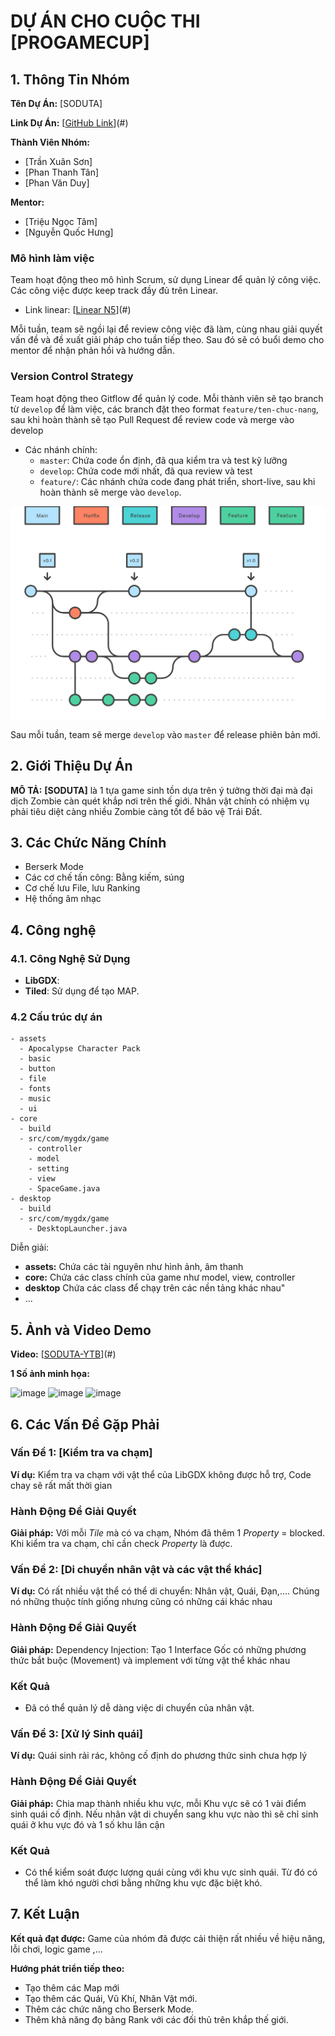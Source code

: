 # DỰ ÁN CHO CUỘC THI [PROGAMECUP]
## 1. Thông Tin Nhóm

**Tên Dự Án:** [SODUTA]

**Link Dự Án:** [[GitHub Link](https://github.com/Yamaaaaaaaa/Group5_BTCK_PGC-Endless_Way.git)](#)

**Thành Viên Nhóm:**
- [Trần Xuân Sơn]
- [Phan Thanh Tân]
- [Phan Văn Duy]

**Mentor:**
- [Triệu Ngọc Tâm]
- [Nguyễn Quốc Hưng]


### Mô hình làm việc

Team hoạt động theo mô hình Scrum, sử dụng Linear để quản lý công việc. Các công việc được keep track đầy đủ trên Linear.
- Link linear: [[Linear N5](https://linear.app/pgjbdtproptit-part2/team/SDT/projects/active?fbclid=IwAR1ESP9KFQGMWj93qBpzXabN2zeH_5-VbZpe1nH1J-7E2O_D11sDfYcCkHY)](#)

Mỗi tuần, team sẽ ngồi lại để review công việc đã làm, cùng nhau giải quyết vấn đề và đề xuất giải pháp cho tuần tiếp theo. Sau đó sẽ có buổi demo cho mentor để nhận phản hồi và hướng dẫn.

### Version Control Strategy


Team hoạt động theo Gitflow để quản lý code. Mỗi thành viên sẽ tạo branch từ `develop` để làm việc, các branch đặt theo format `feature/ten-chuc-nang`, sau khi hoàn thành sẽ tạo Pull Request để review code và merge vào develop
- Các nhánh chính:
  - `master`: Chứa code ổn định, đã qua kiểm tra và test kỹ lưỡng
  - `develop`: Chứa code mới nhất, đã qua review và test
  - `feature/`: Các nhánh chứa code đang phát triển, short-live, sau khi hoàn thành sẽ merge vào `develop`. 

![alt text](image.png)

Sau mỗi tuần, team sẽ merge `develop` vào `master` để release phiên bản mới.



## 2. Giới Thiệu Dự Án

**MÔ TẢ:** **[SODUTA]** là 1 tựa game sinh tồn dựa trên ý tưởng thời đại mà đại dịch Zombie càn quét khắp nơi trên thế giới. Nhân vật chính có nhiệm vụ phải tiêu diệt càng nhiều Zombie càng tốt để bảo vệ Trái Đất.


## 3. Các Chức Năng Chính

- Berserk Mode
- Các cơ chế tấn công: Bằng kiếm, súng
- Cơ chế lưu File, lưu Ranking
- Hệ thống âm nhạc

## 4. Công nghệ

### 4.1. Công Nghệ Sử Dụng
- **LibGDX**: 
- **Tiled**: Sử dụng để tạo MAP. 

### 4.2 Cấu trúc dự án

```
- assets 
  - Apocalypse Character Pack
  - basic
  - button
  - file
  - fonts
  - music
  - ui
- core
  - build
  - src/com/mygdx/game
    - controller
    - model
    - setting
    - view
    - SpaceGame.java
- desktop
  - build
  - src/com/mygdx/game
    - DesktopLauncher.java
```

Diễn giải:
- **assets:** Chứa các tài nguyên như hình ảnh, âm thanh
- **core:** Chứa các class chính của game như model, view, controller
- **desktop** Chứa các class để chạy trên các nền tảng khác nhau"
- ...
## 5. Ảnh và Video Demo

**Video:** [[SODUTA-YTB](https://youtu.be/j1kQNntlTBg)](#)

**1 Số ảnh minh họa:**

![image](https://github.com/Yamaaaaaaaa/SODUTA/assets/110320455/f0aec631-c77a-4047-9f51-6f3071a824dd)
![image](https://github.com/Yamaaaaaaaa/SODUTA/assets/110320455/ef0b74b4-3c97-4731-8b1c-7e22b4bb57b3)
![image](https://github.com/Yamaaaaaaaa/SODUTA/assets/110320455/b12c076e-c345-4af1-a08c-add14ac856ec)






## 6. Các Vấn Đề Gặp Phải

### Vấn Đề 1: [Kiểm tra va chạm]
**Ví dụ:** Kiểm tra va chạm với vật thể của LibGDX không được hỗ trợ, Code chay sẽ rất mất thời gian

### Hành Động Để Giải Quyết

**Giải pháp:** Với mỗi *Tile* mà có va chạm, Nhóm đã thêm 1 *Property* = blocked. Khi kiểm tra va chạm, chỉ cần check *Property* là được.


### Vấn Đề 2: [Di chuyển nhân vật và các vật thể khác]
**Ví dụ:** Có rất nhiều vật thể có thể di chuyển: Nhân vật, Quái, Đạn,.... Chúng nó những thuộc tính giống nhưng cũng có những cái khác nhau


### Hành Động Để Giải Quyết

**Giải pháp:** Dependency Injection: Tạo 1 Interface Gốc có những phương thức bắt buộc (Movement) và implement với từng vật thể khác nhau

### Kết Quả

- Đã có thể quản lý dễ dàng việc di chuyển của nhân vật.

### Vấn Đề 3: [Xử lý Sinh quái]
**Ví dụ:** Quái sinh rải rác, không cố định do phương thức sinh chưa hợp lý


### Hành Động Để Giải Quyết

**Giải pháp:** Chia map thành nhiều khu vực, mỗi Khu vực sẽ có 1 vài điểm sinh quái cố định. Nếu nhân vật di chuyển sang khu vực nào thì sẽ chỉ sinh quái ở khu vực đó và 1 số khu lân cận

### Kết Quả

- Có thể kiểm soát được lượng quái cùng với khu vực sinh quái. Từ đó có thể làm khó người chơi bằng những khu vực đặc biệt khó.

## 7. Kết Luận

**Kết quả đạt được:** Game của nhóm đã được cải thiện rất nhiều về hiệu năng, lỗi chơi, logic game ,...

**Hướng phát triển tiếp theo:** 
- Tạo thêm các Map mới
- Tạo thêm các Quái, Vũ Khí, Nhân Vật mới.
- Thêm các chức năng cho Berserk Mode.
- Thêm khả năng đọ bảng Rank với các đối thủ trên khắp thế giới.
